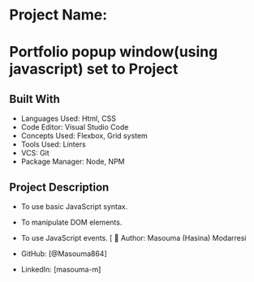 # Project Name:

# Portfolio popup window(using javascript)  set to  Project

>

## Built With

- Languages Used: Html, CSS
- Code Editor: Visual Studio Code
- Concepts Used: Flexbox, Grid system
- Tools Used: Linters
- VCS: Git
- Package Manager: Node, NPM

## Project Description

- To use basic JavaScript syntax.

- To manipulate DOM elements.

- To use JavaScript events.
[
👤 Author:
Masouma (Hasina) Modarresi

- GitHub: [@Masouma864]

- LinkedIn: [masouma-m]
